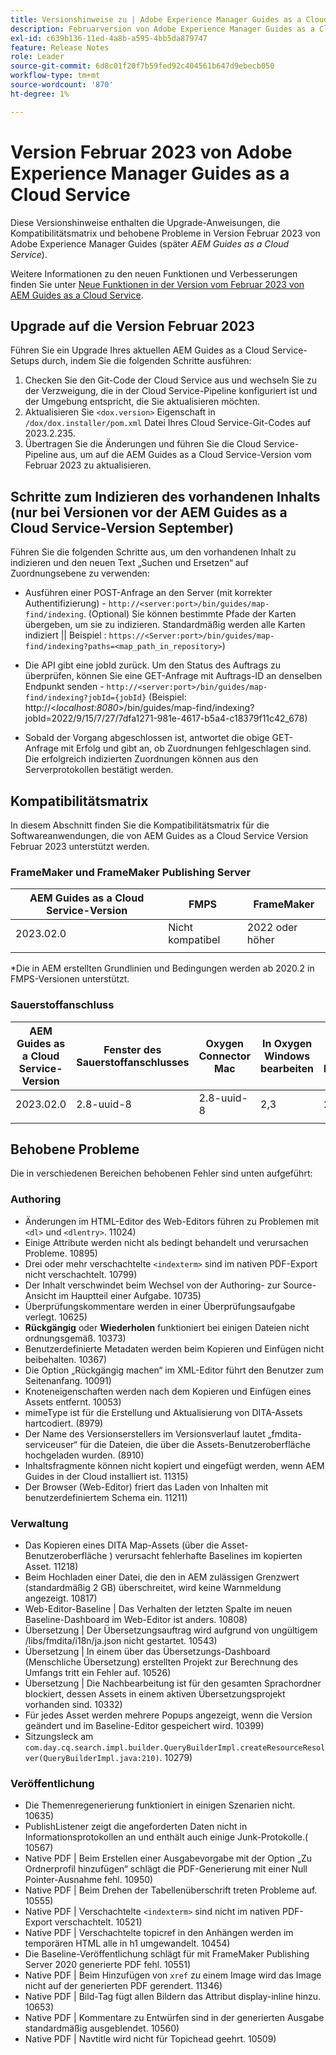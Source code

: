 ```yaml
---
title: Versionshinweise zu | Adobe Experience Manager Guides as a Cloud Service, Version Februar 2023
description: Februarversion von Adobe Experience Manager Guides as a Cloud Service
exl-id: c639b136-11ed-4a8b-a595-4bb5da879747
feature: Release Notes
role: Leader
source-git-commit: 6d8c01f20f7b59fed92c404561b647d9ebecb050
workflow-type: tm+mt
source-wordcount: '870'
ht-degree: 1%

---
```


# Version Februar 2023 von Adobe Experience Manager Guides as a Cloud Service

Diese Versionshinweise enthalten die Upgrade-Anweisungen, die Kompatibilitätsmatrix und behobene Probleme in Version Februar 2023 von Adobe Experience Manager Guides (später *AEM Guides as a Cloud Service*).

Weitere Informationen zu den neuen Funktionen und Verbesserungen finden Sie unter [Neue Funktionen in der Version vom Februar 2023 von AEM Guides as a Cloud Service](whats-new-2023-2-0.md).

## Upgrade auf die Version Februar 2023

Führen Sie ein Upgrade Ihres aktuellen AEM Guides as a Cloud Service-Setups durch, indem Sie die folgenden Schritte ausführen:
1. Checken Sie den Git-Code der Cloud Service aus und wechseln Sie zu der Verzweigung, die in der Cloud Service-Pipeline konfiguriert ist und der Umgebung entspricht, die Sie aktualisieren möchten.
2. Aktualisieren Sie `<dox.version>` Eigenschaft in `/dox/dox.installer/pom.xml` Datei Ihres Cloud Service-Git-Codes auf 2023.2.235.
3. Übertragen Sie die Änderungen und führen Sie die Cloud Service-Pipeline aus, um auf die AEM Guides as a Cloud Service-Version vom Februar 2023 zu aktualisieren.

## Schritte zum Indizieren des vorhandenen Inhalts (nur bei Versionen vor der AEM Guides as a Cloud Service-Version September)

Führen Sie die folgenden Schritte aus, um den vorhandenen Inhalt zu indizieren und den neuen Text „Suchen und Ersetzen“ auf Zuordnungsebene zu verwenden:

* Ausführen einer POST-Anfrage an den Server (mit korrekter Authentifizierung) - `http://<server:port>/bin/guides/map-find/indexing`.
(Optional) Sie können bestimmte Pfade der Karten übergeben, um sie zu indizieren. Standardmäßig werden alle Karten indiziert || Beispiel : `https://<Server:port>/bin/guides/map-find/indexing?paths=<map_path_in_repository>`)

* Die API gibt eine jobId zurück. Um den Status des Auftrags zu überprüfen, können Sie eine GET-Anfrage mit Auftrags-ID an denselben Endpunkt senden - `http://<server:port>/bin/guides/map-find/indexing?jobId={jobId}`
(Beispiel: http://&lt;_localhost:8080_>/bin/guides/map-find/indexing?jobId=2022/9/15/7/27/7dfa1271-981e-4617-b5a4-c18379f11c42_678)

* Sobald der Vorgang abgeschlossen ist, antwortet die obige GET-Anfrage mit Erfolg und gibt an, ob Zuordnungen fehlgeschlagen sind. Die erfolgreich indizierten Zuordnungen können aus den Serverprotokollen bestätigt werden.

## Kompatibilitätsmatrix

In diesem Abschnitt finden Sie die Kompatibilitätsmatrix für die Softwareanwendungen, die von AEM Guides as a Cloud Service Version Februar 2023 unterstützt werden.

### FrameMaker und FrameMaker Publishing Server

| AEM Guides as a Cloud Service-Version | FMPS | FrameMaker |
| --- | --- | --- |
| 2023.02.0 | Nicht kompatibel | 2022 oder höher |
| | | |

*Die in AEM erstellten Grundlinien und Bedingungen werden ab 2020.2 in FMPS-Versionen unterstützt.

### Sauerstoffanschluss

| AEM Guides as a Cloud Service-Version | Fenster des Sauerstoffanschlusses | Oxygen Connector Mac | In Oxygen Windows bearbeiten | In Oxygen Mac bearbeiten |
| --- | --- | --- | --- | --- |
| 2023.02.0 | 2.8-uuid-8 | 2.8-uuid-8 | 2,3 | 2,3 |
|  |  |  |  |

## Behobene Probleme

Die in verschiedenen Bereichen behobenen Fehler sind unten aufgeführt:

### Authoring

* Änderungen im HTML-Editor des Web-Editors führen zu Problemen mit `<dl>` und `<dlentry>`. 11024)
* Einige Attribute werden nicht als bedingt behandelt und verursachen Probleme. 10895)
* Drei oder mehr verschachtelte `<indexterm>` sind im nativen PDF-Export nicht verschachtelt. 10799)
* Der Inhalt verschwindet beim Wechsel von der Authoring- zur Source-Ansicht im Hauptteil einer Aufgabe. 10735)
* Überprüfungskommentare werden in einer Überprüfungsaufgabe verlegt. 10625)
* **Rückgängig** oder **Wiederholen** funktioniert bei einigen Dateien nicht ordnungsgemäß. 10373)
* Benutzerdefinierte Metadaten werden beim Kopieren und Einfügen nicht beibehalten. 10367)
* Die Option „Rückgängig machen“ im XML-Editor führt den Benutzer zum Seitenanfang. 10091)
* Knoteneigenschaften werden nach dem Kopieren und Einfügen eines Assets entfernt. 10053)
* mimeType ist für die Erstellung und Aktualisierung von DITA-Assets hartcodiert. (8979)
* Der Name des Versionserstellers im Versionsverlauf lautet „fmdita-serviceuser“ für die Dateien, die über die Assets-Benutzeroberfläche hochgeladen wurden. (8910)
* Inhaltsfragmente können nicht kopiert und eingefügt werden, wenn AEM Guides in der Cloud installiert ist. 11315)
* Der Browser (Web-Editor) friert das Laden von Inhalten mit benutzerdefiniertem Schema ein. 11211)

### Verwaltung

* Das Kopieren eines DITA Map-Assets (über die Asset-Benutzeroberfläche ) verursacht fehlerhafte Baselines im kopierten Asset. 11218)
* Beim Hochladen einer Datei, die den in AEM zulässigen Grenzwert (standardmäßig 2 GB) überschreitet, wird keine Warnmeldung angezeigt. 10817)
* Web-Editor-Baseline | Das Verhalten der letzten Spalte im neuen Baseline-Dashboard im Web-Editor ist anders. 10808)
* Übersetzung | Der Übersetzungsauftrag wird aufgrund von ungültigem /libs/fmdita/i18n/ja.json nicht gestartet. 10543)
* Übersetzung | In einem über das Übersetzungs-Dashboard (Menschliche Übersetzung) erstellten Projekt zur Berechnung des Umfangs tritt ein Fehler auf. 10526)
* Übersetzung | Die Nachbearbeitung ist für den gesamten Sprachordner blockiert, dessen Assets in einem aktiven Übersetzungsprojekt vorhanden sind. 10332)
* Für jedes Asset werden mehrere Popups angezeigt, wenn die Version geändert und im Baseline-Editor gespeichert wird. 10399)
* Sitzungsleck am `com.day.cq.search.impl.builder.QueryBuilderImpl.createResourceResolver(QueryBuilderImpl.java:210)`. 10279)

### Veröffentlichung

* Die Themenregenerierung funktioniert in einigen Szenarien nicht. 10635)
* PublishListener zeigt die angeforderten Daten nicht in Informationsprotokollen an und enthält auch einige Junk-Protokolle.( 10567)
* Native PDF | Beim Erstellen einer Ausgabevorgabe mit der Option „Zu Ordnerprofil hinzufügen“ schlägt die PDF-Generierung mit einer Null Pointer-Ausnahme fehl. 10950)
* Native PDF | Beim Drehen der Tabellenüberschrift treten Probleme auf. 10555)
* Native PDF | Verschachtelte `<indexterm>` sind nicht im nativen PDF-Export verschachtelt. 10521)
* Native PDF | Verschachtelte topicref in den Anhängen werden im temporären HTML alle in h1 umgewandelt. 10454)
* Die Baseline-Veröffentlichung schlägt für mit FrameMaker Publishing Server 2020 generierte PDF fehl. 10551)
* Native PDF | Beim Hinzufügen von `xref` zu einem Image wird das Image nicht auf der generierten PDF gerendert. 11346)
* Native PDF | Bild-Tag fügt allen Bildern das Attribut display-inline hinzu. 10653)
* Native PDF | Kommentare zu Entwürfen sind in der generierten Ausgabe standardmäßig ausgeblendet. 10560)
* Native PDF | Navtitle wird nicht für Topichead geehrt. 10509)
